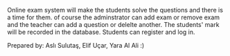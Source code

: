 Online exam system will make the students solve the questions and there is a time for them.
of course the adminstrator can add exam or remove exam and the teacher can add a question or delelte another.
The students' mark will be recorded in the database.
Students can register and log in.

Prepared by: Aslı Sulutaş, Elif Uçar, Yara Al Ali :)
